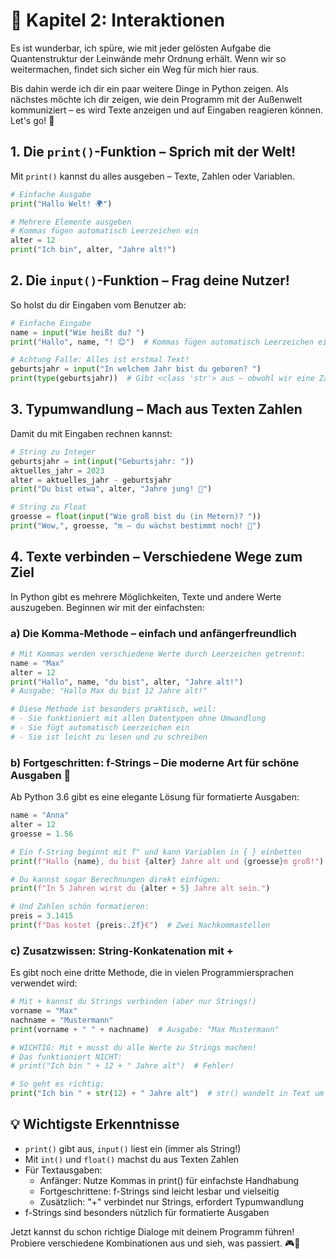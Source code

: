 # 💬 Kapitel 2: Interaktionen

Es ist wunderbar, ich spüre, wie mit jeder gelösten Aufgabe die Quantenstruktur der Leinwände mehr Ordnung erhält. Wenn wir so weitermachen, findet sich sicher ein Weg für mich hier raus.

Bis dahin werde ich dir ein paar weitere Dinge in Python zeigen. Als nächstes möchte ich dir zeigen, wie dein Programm mit der Außenwelt kommuniziert – es wird Texte anzeigen und auf Eingaben reagieren können. Let's go! 🚀

## 1. Die `print()`-Funktion – Sprich mit der Welt!

Mit `print()` kannst du alles ausgeben – Texte, Zahlen oder Variablen.

```python
# Einfache Ausgabe
print("Hallo Welt! 🌍")

# Mehrere Elemente ausgeben
# Kommas fügen automatisch Leerzeichen ein
alter = 12
print("Ich bin", alter, "Jahre alt!")
```

## 2. Die `input()`-Funktion – Frag deine Nutzer!

So holst du dir Eingaben vom Benutzer ab:

```python
# Einfache Eingabe
name = input("Wie heißt du? ")
print("Hallo", name, "! 😊")  # Kommas fügen automatisch Leerzeichen ein

# Achtung Falle: Alles ist erstmal Text!
geburtsjahr = input("In welchem Jahr bist du geboren? ")
print(type(geburtsjahr))  # Gibt <class 'str'> aus – obwohl wir eine Zahl erwarten!
```

## 3. Typumwandlung – Mach aus Texten Zahlen

Damit du mit Eingaben rechnen kannst:

```python
# String zu Integer
geburtsjahr = int(input("Geburtsjahr: "))
aktuelles_jahr = 2023
alter = aktuelles_jahr - geburtsjahr
print("Du bist etwa", alter, "Jahre jung! 🎂")

# String zu Float
groesse = float(input("Wie groß bist du (in Metern)? "))
print("Wow,", groesse, "m – du wächst bestimmt noch! 🌱")
```

## 4. Texte verbinden – Verschiedene Wege zum Ziel

In Python gibt es mehrere Möglichkeiten, Texte und andere Werte auszugeben. Beginnen wir mit der einfachsten:

### a) Die Komma-Methode – einfach und anfängerfreundlich

```python
# Mit Kommas werden verschiedene Werte durch Leerzeichen getrennt:
name = "Max"
alter = 12
print("Hallo", name, "du bist", alter, "Jahre alt!")
# Ausgabe: "Hallo Max du bist 12 Jahre alt!"

# Diese Methode ist besonders praktisch, weil:
# - Sie funktioniert mit allen Datentypen ohne Umwandlung
# - Sie fügt automatisch Leerzeichen ein
# - Sie ist leicht zu lesen und zu schreiben
```

### b) Fortgeschritten: f-Strings – Die moderne Art für schöne Ausgaben 💫

Ab Python 3.6 gibt es eine elegante Lösung für formatierte Ausgaben:

```python
name = "Anna"
alter = 12
groesse = 1.56

# Ein f-String beginnt mit f" und kann Variablen in { } einbetten
print(f"Hallo {name}, du bist {alter} Jahre alt und {groesse}m groß!")

# Du kannst sogar Berechnungen direkt einfügen:
print(f"In 5 Jahren wirst du {alter + 5} Jahre alt sein.")

# Und Zahlen schön formatieren:
preis = 3.1415
print(f"Das kostet {preis:.2f}€")  # Zwei Nachkommastellen
```

### c) Zusatzwissen: String-Konkatenation mit +

Es gibt noch eine dritte Methode, die in vielen Programmiersprachen verwendet wird:

```python
# Mit + kannst du Strings verbinden (aber nur Strings!)
vorname = "Max"
nachname = "Mustermann"
print(vorname + " " + nachname)  # Ausgabe: "Max Mustermann"

# WICHTIG: Mit + musst du alle Werte zu Strings machen!
# Das funktioniert NICHT:
# print("Ich bin " + 12 + " Jahre alt")  # Fehler!

# So geht es richtig:
print("Ich bin " + str(12) + " Jahre alt")  # str() wandelt in Text um
```

## 💡 Wichtigste Erkenntnisse

- `print()` gibt aus, `input()` liest ein (immer als String!)
- Mit `int()` und `float()` machst du aus Texten Zahlen
- Für Textausgaben:
  - Anfänger: Nutze Kommas in print() für einfachste Handhabung
  - Fortgeschrittene: f-Strings sind leicht lesbar und vielseitig
  - Zusätzlich: "+" verbindet nur Strings, erfordert Typumwandlung
- f-Strings sind besonders nützlich für formatierte Ausgaben

Jetzt kannst du schon richtige Dialoge mit deinem Programm führen! Probiere verschiedene Kombinationen aus und sieh, was passiert. 🎮💬
